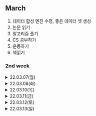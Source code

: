 
## March
  1. 데이터 합성 엔진 수정, 좋은 데이터 셋 생성
  2. 논문 읽기
  3. 알고리즘 풀기
  4. CS 공부하기
  5. 운동하기
  6. 책읽기

### 2nd week

<details markdown="1">
<summary>22.03.07(월)</summary>
</br>

__업무__   
- [x] 피플팀 온보딩
- [x] OCR팀 온보딩
- [x] 데이터 수집 이벤트 회의 참석
- [x] 업무 파악하기

__개인 공부__  
- [x] 책읽기  
  - [실리콘밸리의 팀장들](./../Book/실리콘밸리의%20팀장들.md)  
- [ ] 알고리즘 1문제 풀기  
- [x] OCR  
  - __CRAFT__  
    개별 문자를 인식하고, 상향식으로 문자들을 연결하는 접근 방식  
    Region Score : 해당 픽셀이 문자의 중심일 확률  
    Affinity Score : 해당 픽셀이 인접한 두 문자의 중심일 확률 → 이를 기반으로 개별 문자가 하나의 단어로 그룹화 될 것인지가 결정됨

</details>

<details markdown="1">
<summary>22.03.08(화)</summary>
</br>

__업무__   
- [x] OCR 주간회의 참석  
- [x] AI플랫폼, OCR 코드 안내 미팅  
- [x] 환경 세팅  
- [x] ocr-datagen 코드 파악하기  

__개인 공부__  
- [x] 책읽기  
  - [실리콘밸리의 팀장들](./../Book/실리콘밸리의%20팀장들.md)  
- [ ] 알고리즘 1문제 풀기  

</details>

<details markdown="1">
<summary>22.03.10(목)</summary>
</br>

__업무__   
- [x] Upsquare 미팅
- [x] Data Week 미팅  
- [x] Model Week 미팅
- [x] Detection, Recognition 정리
- [x] synthtiger 논문 리딩
- [x] datagen 코드 파악 후 데이터 생성  

__개인 공부__  
- [x] 책읽기  
  - [일의 격](./../Book/일의%20격.md)    

</details>

<details markdown="1">
<summary>22.03.11(금)</summary>
</br>

__업무__   
- [x] Upstudy 미팅
- [x] 데이터 합성팀 미팅  
- [x] synthtiger 논문 리딩
  - [synthTIGER](./../AI/SynthTIGER.md)
- [ ] datagen 코드 파악

__개인 공부__  
- [x] 책읽기  
  - [일의 격](./../Book/일의%20격.md)    
- [ ] 면접 준비
</details>


<details markdown="1">
<summary>22.03.12(토)</summary>
</br>

__개인 공부__       
- [x] 면접 준비
</details>


<details markdown="1">
<summary>22.03.13(일)</summary>
</br>

__개인 공부__  
- [x] 면접 준비


### 3rd week

<details markdown="1">
<summary>22.03.14(월)</summary>
</br>

__업무__   
- [x] 합성 데이터 EDA
- [x] SynthTIGER논문 읽기

__개인 공부__  
- [x] 책읽기  
- [x] 면접 준비
</details>

<details markdown="1">
<summary>22.03.15(화)</summary>
</br>

__업무__   
- [x] 합성 데이터 EDA

__개인 공부__  
- [x] 책읽기  
- [x] 영어면접 준비
</details>

<details markdown="1">
<summary>22.03.16(수)</summary>
</br>

__업무__   
- [x] Recognizer Train 돌려보기

</details>
<details markdown="1">
<summary>22.03.17(목)</summary>
</br>

__업무__   
- [x] Synth Team 미팅/준비

__개인 공부__  

</details>
<details markdown="1">
<summary>22.03.15(금)</summary>
</br>

__업무__   
- [x] Recognizer 코드 분석하기

__개인 공부__  
- [x] 책읽기  
</details>

<details markdown="1">
<summary>Retrospect</summary>
</br> 

__🥕당근🥕__  
  
__🗡채찍🗡__

</details>